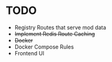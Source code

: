 # TODO

* Registry Routes that serve mod data
* ~~Implement Redis Route Caching~~
* ~~Docker~~
* Docker Compose Rules
* Frontend UI
